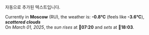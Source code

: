 
자동으로 추가된 텍스트입니다.

<!--START_SECTION:weather:moscow-->
Currently in **Moscow** (RU), the weather is: **-0.8°C** (feels like **-3.6°C**), ***scattered clouds***<br/>
On *March 01, 2025*, the *sun rises* at 🌅**07:20** and *sets* at 🌇**18:03**.
<!--END_SECTION:weather-->
